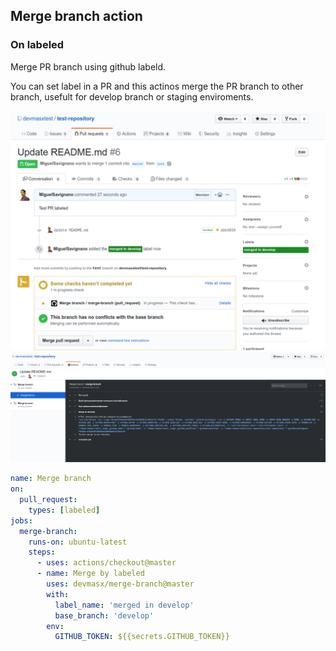 ## Merge branch action

### On labeled

Merge PR branch using github labeld.

You can set label in a PR and this actinos merge the PR branch to other branch, usefult for develop branch or staging enviroments.

![PR](./screenshots/pr.png)
![Checker](./screenshots/checker.png)

```yaml
name: Merge branch
on:
  pull_request:
    types: [labeled]
jobs:
  merge-branch:
    runs-on: ubuntu-latest
    steps:
      - uses: actions/checkout@master
      - name: Merge by labeled
        uses: devmasx/merge-branch@master
        with:
          label_name: 'merged in develop'
          base_branch: 'develop'
        env:
          GITHUB_TOKEN: ${{secrets.GITHUB_TOKEN}}
```
